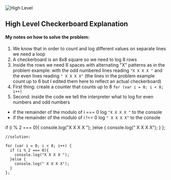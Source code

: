 ![High Level](https://www.john-williamson.com/wp-content/uploads/2019/05/the-high-level-band-logo-design-birmingham-3.jpg)

## High Level Checkerboard Explanation

#### My notes on how to solve the problem:

1. We know that in order to count and log different values on separate lines we need a loop
2. A checkerboard is an 8x8 square so we need to log 8 rows
3. Inside the rows we need 8 spaces with alternating "X" patterns as in the problem example: with the odd numbered lines reading `"X X X X "` and the even lines reading `" X X X X"` (the lines in the problem example count up to 6 but I edited them here to reflect an actual checkerboard)
4. First thing: create a counter that counts up to 8 `for (var i = 0; i < 8; i++)`
5. Second: inside the code we tell the interpreter what to log for even numbers and odd numbers
- if the remainder of the modulo of i === 0 log `"X X X X "` to the console
- if the remainder of the modulo of i !== 0 log `" X X X X"` to the console

if (i % 2 === 0){
  console.log("X X X X ");
}else {
  console.log(" X X X X");
}
};

```
//solution:

for (var i = 0; i < 8; i++) {
  if (i % 2 === 0){
    console.log("X X X X ");
  }else {
    console.log(" X X X X");
  }
};
```
